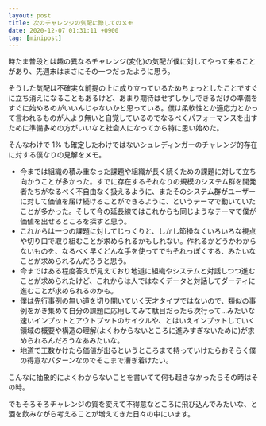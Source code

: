 ```yaml
---
layout: post
title: 次のチャレンジの気配に際してのメモ
date: 2020-12-07 01:31:11 +0900
tag: [minipost]
---
```


時たま普段とは趣の異なるチャレンジ(変化)の気配が僕に対してやって来ることがあり、先週末はまさにその一つだったように思う。

そうした気配は不確実な前提の上に成り立っているためちょっとしたことですぐに立ち消えになることもあるけど、あまり期待はせずしかしできるだけの準備をすぐに始めるのがいいんじゃないかと思っている。僕は柔軟性とか適応力とかって言われるものが人より無いと自覚しているのでなるべくパフォーマンスを出すために準備多めの方がいいなと社会人になってから特に思い始めた。

そんなわけで 1% も確定したわけではないシュレディンガーのチャレンジ的存在に対する僕なりの見解をメモ。

- 今までは組織の積み重なった課題や組織が長く続くための課題に対して立ち向かうことが多かった。すでに存在するそれなりの規模のシステム群を開発者たちがなるべく不自由なく扱えるように、またそのシステム群がユーザーに対して価値を届け続けることができるように、というテーマで動いていたことが多かった。そして今の延長線ではこれからも同じようなテーマで僕が価値を出せるところを探すと思う。
- これからは一つの課題に対してじっくりと、しかし節操なくいろいろな視点や切り口で取り組むことが求められるかもしれない。作れるかどうかわからないものを、なるべく早くどんな手を使ってでもそれっぽくする、みたいなことが求められるんだろうと思う。
- 今まではある程度答えが見えており地道に組織やシステムと対話しつつ進むことが求められたけど、これからは人ではなくデータと対話してダーティに進むことが求められるのかも。
- 僕は先行事例の無い道を切り開いていく天才タイプではないので、類似の事例をかき集めて自分の課題に応用してみて駄目だったら次行って...みたいな速いインプットとアウトプットのサイクルや、とはいえインプットしていく領域の概要や構造の理解(よくわからないところに進みすぎないために)が求められるんだろうなあみたいな。
- 地道で工数かけたら価値が出るというところまで持っていけたらおそらく僕の得意なパターンなのでそこまで漕ぎ着けたい。

こんなに抽象的によくわからないことを書いてて何も起きなかったらその時はその時。

でもそろそろチャレンジの質を変えて不得意なところに飛び込んでみたいな、と酒を飲みながら考えることが増えてきた日々の中にいます。
